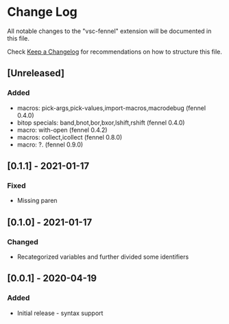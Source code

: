 # Change Log

All notable changes to the "vsc-fennel" extension will be documented in this file.

Check [Keep a Changelog](http://keepachangelog.com/) for recommendations on how to structure this file.

## [Unreleased]
### Added
* macros: pick-args,pick-values,import-macros,macrodebug (fennel 0.4.0)
* bitop specials: band,bnot,bor,bxor,lshift,rshift (fennel 0.4.0)
* macro: with-open (fennel 0.4.2)
* macros: collect,icollect (fennel 0.8.0)
* macro: ?. (fennel 0.9.0)

## [0.1.1] - 2021-01-17
### Fixed
- Missing paren

## [0.1.0] - 2021-01-17
### Changed
- Recategorized variables and further divided some identifiers

## [0.0.1] - 2020-04-19
### Added
- Initial release - syntax support
